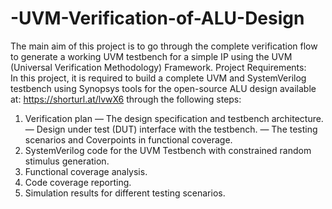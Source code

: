# -UVM-Verification-of-ALU-Design
The main aim of this project is to go through the complete verification flow to generate a 
working UVM testbench for a simple IP using the UVM (Universal Verification Methodology) 
Framework. 
Project Requirements:  
In this project, it is required to build a complete UVM and SystemVerilog testbench using 
Synopsys tools for the open-source ALU design available at: https://shorturl.at/lvwX6 through the 
following steps: 
1. Verification plan 
— The design specification and testbench architecture. 
— Design under test (DUT) interface with the testbench. 
— The testing scenarios and Coverpoints in functional coverage. 
2. SystemVerilog code for the UVM Testbench with constrained random stimulus generation. 
3. Functional coverage analysis. 
4. Code coverage reporting. 
5. Simulation results for different testing scenarios.
